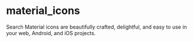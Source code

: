 # material_icons
  Search Material icons are beautifully crafted, delightful, and easy to use in your web, Android, and iOS projects. 
